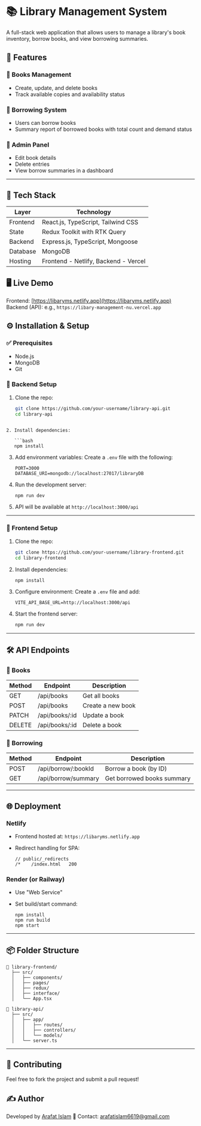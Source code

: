 
# 📚 Library Management System

A full-stack web application that allows users to manage a library's book inventory, borrow books, and view borrowing summaries.


## 🚀 Features

### 🔸 Books Management
- Create, update, and delete books
- Track available copies and availability status

### 🔸 Borrowing System
- Users can borrow books
- Summary report of borrowed books with total count and demand status

### 🔸 Admin Panel
- Edit book details
- Delete entries
- View borrow summaries in a dashboard

---

## 🧱 Tech Stack

| Layer     | Technology                      |
|-----------|----------------------------------|
| Frontend  | React.js, TypeScript, Tailwind CSS |
| State     | Redux Toolkit with RTK Query     |
| Backend   | Express.js, TypeScript, Mongoose |
| Database  | MongoDB                          |
| Hosting   | Frontend - Netlify, Backend - Vercel |


## 🖥️ Live Demo

Frontend: [https://libaryms.netlify.app](https://libaryms.netlify.app)  
Backend (API): e.g., `https://libary-management-nu.vercel.app`


## ⚙️ Installation & Setup

### ✅ Prerequisites
- Node.js
- MongoDB
- Git



### 🔹 Backend Setup

1. Clone the repo:
   ```bash
   git clone https://github.com/your-username/library-api.git
   cd library-api
```

2. Install dependencies:

   ```bash
   npm install
   ```

3. Add environment variables:
   Create a `.env` file with the following:

   ```
   PORT=3000
   DATABASE_URI=mongodb://localhost:27017/libraryDB
   ```

4. Run the development server:

   ```bash
   npm run dev
   ```

5. API will be available at `http://localhost:3000/api`

---

### 🔹 Frontend Setup

1. Clone the repo:

   ```bash
   git clone https://github.com/your-username/library-frontend.git
   cd library-frontend
   ```

2. Install dependencies:

   ```bash
   npm install
   ```

3. Configure environment:
   Create a `.env` file and add:

   ```
   VITE_API_BASE_URL=http://localhost:3000/api
   ```

4. Start the frontend server:

   ```bash
   npm run dev
   ```

---

## 🛠️ API Endpoints

### 🔸 Books

| Method | Endpoint        | Description       |
| ------ | --------------- | ----------------- |
| GET    | /api/books      | Get all books     |
| POST   | /api/books      | Create a new book |
| PATCH  | /api/books/\:id | Update a book     |
| DELETE | /api/books/\:id | Delete a book     |

### 🔸 Borrowing

| Method | Endpoint             | Description                |
| ------ | -------------------- | -------------------------- |
| POST   | /api/borrow/\:bookId | Borrow a book (by ID)      |
| GET    | /api/borrow/summary  | Get borrowed books summary |

---

## 🌐 Deployment

### Netlify

* Frontend hosted at: `https://libaryms.netlify.app`
* Redirect handling for SPA:

  ```
  // public/_redirects
  /*    /index.html   200
  ```

### Render (or Railway)

* Use "Web Service"
* Set build/start command:

  ```
  npm install
  npm run build
  npm start
  ```

---

## 📦 Folder Structure

```
📁 library-frontend/
  ├── src/
  │   ├── components/
  │   ├── pages/
  │   ├── redux/
  │   ├── interface/
  │   └── App.tsx

📁 library-api/
  ├── src/
  │   ├── app/
  │   │   ├── routes/
  │   │   ├── controllers/
  │   │   └── models/
  │   └── server.ts
```

---

## 🤝 Contributing

Feel free to fork the project and submit a pull request!


## ✍️ Author

Developed by [Arafat Islam](https://github.com/arafat20mupi)
📧 Contact: [arafatislam6619@gmail.com](mailto:arafatislam6619@gmail.com)

